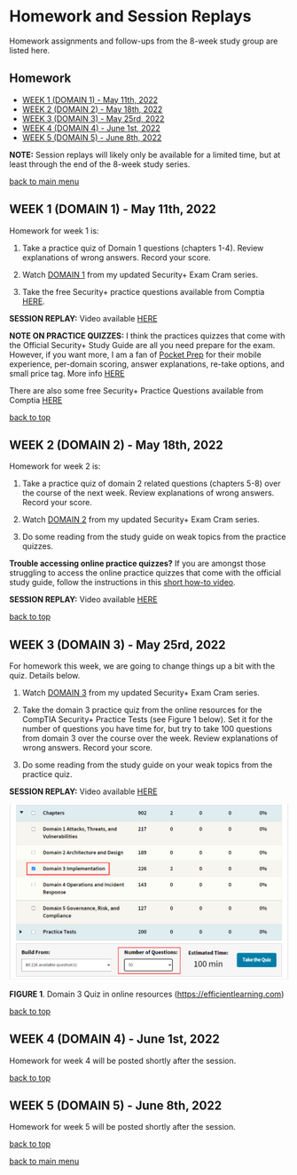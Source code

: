 # Homework and Session Replays

Homework assignments and follow-ups from the 8-week study group are listed here.

## Homework

  - [WEEK 1 (DOMAIN 1) - May 11th, 2022](#week-1-domain-1---may-11th-2022)
  - [WEEK 2 (DOMAIN 2) - May 18th, 2022](#week-2-domain-2---may-18th-2022)
  - [WEEK 3 (DOMAIN 3) - May 25rd, 2022](#week-3-domain-3---may-25rd-2022)
  - [WEEK 4 (DOMAIN 4) - June 1st, 2022](#week-4-domain-4---june-1st-2022)
  - [WEEK 5 (DOMAIN 5) - June 8th, 2022](#week-5-domain-5---june-8th-2022)


**NOTE:** Session replays will likely only be available for a limited time, but at least through the end of the 8-week study series.

[back to main menu](https://github.com/pzerger/comptiaexamcram/blob/main/README.md)

## WEEK 1 (DOMAIN 1) - May 11th, 2022

Homework for week 1 is:

1. Take a practice quiz of Domain 1 questions (chapters 1-4). Review explanations of wrong answers. Record your score.

2. Watch [DOMAIN 1](https://youtu.be/4HGQ0uYeSaA) from my updated Security+ Exam Cram series.

3. Take the free Security+ practice questions available from Comptia [HERE](https://bit.ly/2SZ79m0).

**SESSION REPLAY:** Video available [HERE](https://youtu.be/WH6cBbEqn5w)

**NOTE ON PRACTICE QUIZZES:** I think the practices quizzes that come with the Official Security+ Study Guide are all you need prepare for the exam. However, if you want more, I am a fan of [Pocket Prep](https://www.pocketprep.com/exams/comptia-security/?ref=peterzerger) for their mobile experience, per-domain scoring, answer explanations, re-take options, and small price tag. More info [HERE](https://www.pocketprep.com/exams/comptia-security/?ref=peterzerger)

There are also some free Security+ Practice Questions available from Comptia [HERE](https://bit.ly/2SZ79m0)


[back to top](#homework-and-session-replays)

## WEEK 2 (DOMAIN 2) - May 18th, 2022

Homework for week 2 is:

1. Take a practice quiz of domain 2 related questions (chapters 5-8) over the course of the next week. Review explanations of wrong answers. Record your score.

2. Watch [DOMAIN 2](https://youtu.be/tvzfD9ET-Lk) from my updated Security+ Exam Cram series.

3. Do some reading from the study guide on weak topics from the practice quizzes.

**Trouble accessing online practice quizzes?** If you are amongst those struggling to access the online practice quizzes that come with the official study guide, follow the instructions in this [short how-to video](https://youtu.be/expPsyQBcPQ).

**SESSION REPLAY:** Video available [HERE](https://youtu.be/NcwezSgZ_zs)

[back to top](#homework-and-session-replays)

## WEEK 3 (DOMAIN 3) - May 25rd, 2022

For homework this week, we are going to change things up a bit with the quiz. Details below.

1. Watch [DOMAIN 3](https://youtu.be/CdBD5aFLUEc) from my updated Security+ Exam Cram series.

2. Take the domain 3 practice quiz from the online resources for the CompTIA Security+ Practice Tests (see Figure 1 below). Set it for the number of questions you have time for, but try to take 100 questions from domain 3 over the course over the week. Review explanations of wrong answers. Record your score.

3. Do some reading from the study guide on your weak topics from the practice quiz.

**SESSION REPLAY:** Video available [HERE](https://youtu.be/1idaCCWhR5c)

![Domain 3 Quiz](/images/dom3exam.png)

**FIGURE 1**. Domain 3 Quiz in online resources (https://efficientlearning.com)



[back to top](#homework-and-session-replays)

## WEEK 4 (DOMAIN 4) - June 1st, 2022

Homework for week 4 will be posted shortly after the session.

[back to top](#homework-and-session-replays)

## WEEK 5 (DOMAIN 5) - June 8th, 2022

Homework for week 5 will be posted shortly after the session.

[back to top](#homework-and-session-replays)

[back to main menu](https://github.com/pzerger/comptiaexamcram/blob/main/README.md)